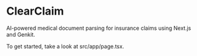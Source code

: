 # ClearClaim

AI-powered medical document parsing for insurance claims using Next.js and Genkit.

To get started, take a look at src/app/page.tsx.
